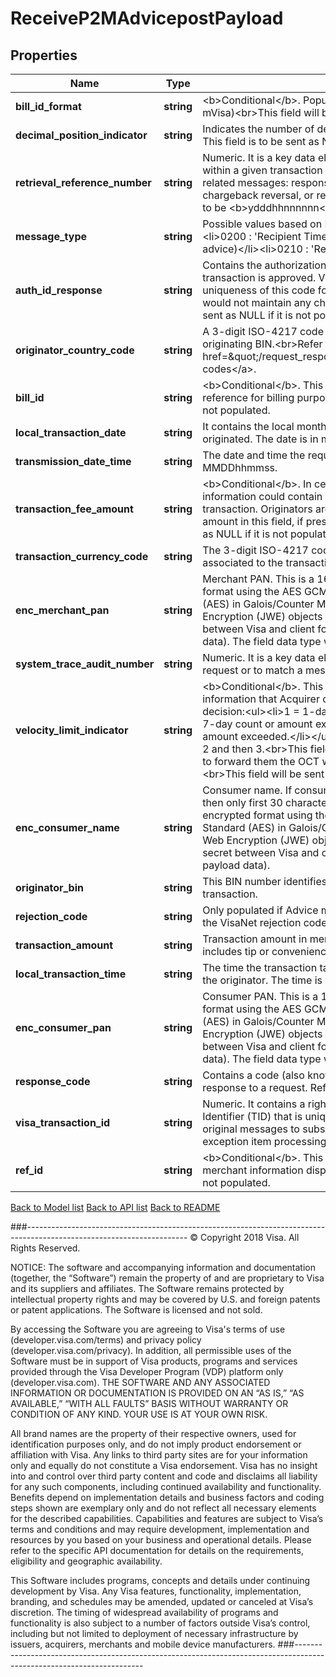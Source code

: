 # ReceiveP2MAdvicepostPayload

## Properties
Name | Type | Description | Notes
------------ | ------------- | ------------- | -------------
**bill_id_format** | **string** | &lt;b&gt;Conditional&lt;/b&gt;. Populate &lt;b&gt;0&lt;/b&gt; (Primary ID, as defined by mVisa)&lt;br&gt;This field will be sent as NULL if it is not populated. | [optional] 
**decimal_position_indicator** | **string** | Indicates the number of decimal positions following the amount field. This field is to be sent as NULL if it is not populated. | 
**retrieval_reference_number** | **string** | Numeric. It is a key data element for matching a message to others within a given transaction set. The same number appears in all related messages: response, advice, reversal, chargeback, chargeback reversal, or representment. The format is recommended to be &lt;b&gt;ydddhhnnnnnn&lt;/b&gt;. | 
**message_type** | **string** | Possible values based on Message Type Identifier are:&lt;br&gt;&lt;ul&gt;&lt;li&gt;0200 : &#39;Recipient Timeout&#39;&lt;/li&gt;&lt;li&gt;0220 : &#39;Advice&#39; (STIP decline advice)&lt;/li&gt;&lt;li&gt;0210 : &#39;Reject&#39; (VIP reject)&lt;/li&gt;&lt;/ul&gt; | 
**auth_id_response** | **string** | Contains the authorization code provided by the recipient when a transaction is approved. Visa recommends that recipient maintains uniqueness of this code for a given merchant PAN, however Visa would not maintain any checks for uniqueness. This field is to be sent as NULL if it is not populated. | [optional] 
**originator_country_code** | **string** | A 3-digit ISO-4217 code that identifies the country of the originating BIN.&lt;br&gt;Refer to &lt;a href&#x3D;\&quot;/request_response_codes#iso_country_codes\&quot;&gt;ISO codes&lt;/a&gt;. | 
**bill_id** | **string** | &lt;b&gt;Conditional&lt;/b&gt;. This is the invoice number or some other reference for billing purposes. This field will be sent as NULL if it is not populated. | [optional] 
**local_transaction_date** | **string** | It contains the local month and day on which the transaction was originated. The date is in mmdd format. | 
**transmission_date_time** | **string** | The date and time the request was submitted to Visa. Format: MMDDhhmmss. | 
**transaction_fee_amount** | **string** | &lt;b&gt;Conditional&lt;/b&gt;. In certain case the merchant display information could contain convenience fee applicable to the transaction. Originators are required to populate convenience fee amount in this field, if presented by merchant. This field will be sent as NULL if it is not populated. | [optional] 
**transaction_currency_code** | **string** | The 3-digit ISO-4217 code in this field reflects the currency associated to the transactionAmount field. | 
**enc_merchant_pan** | **string** | Merchant PAN. This is a 16-digit PAN. The field is sent in encrypted format using the AES GCM (i.e. Advanced Encryption Standard (AES) in Galois/Counter Mode (GCM)) algorithm for JSON Web Encryption (JWE) objects with 256-bit key (i.e. the shared secret between Visa and client for encryption and decryption of payload data). The field data type will be string(16-19) after decryption. | 
**system_trace_audit_number** | **string** | Numeric. It is a key data element used to match a response to its request or to match a message to others for a given transaction. | 
**velocity_limit_indicator** | **string** | &lt;b&gt;Conditional&lt;/b&gt;. This field contains the velocity limit related information that Acquirer can use in making the authorization decision:&lt;ul&gt;&lt;li&gt;1 &#x3D; 1-day count or amount exceeded.&lt;/li&gt;&lt;li&gt;2 &#x3D; 7-day count or amount exceeded.&lt;/li&gt;&lt;li&gt;3 &#x3D; 30-day count or amount exceeded.&lt;/li&gt;&lt;/ul&gt;The field is populated with priority of 1, 2 and then 3.&lt;br&gt;This field is sent if recipient has opted for VisaNet to forward them the OCT when a velocity limit has been exceeded.&lt;br&gt;This field will be sent as NULL if it is not populated. | [optional] 
**enc_consumer_name** | **string** | Consumer name. If consumer name is greater than 30 characters, then only first 30 characters will be expected. The field is sent in encrypted format using the AES GCM (i.e. Advanced Encryption Standard (AES) in Galois/Counter Mode (GCM)) algorithm for JSON Web Encryption (JWE) objects with 256-bit key (i.e. the shared secret between Visa and client for encryption and decryption of payload data). | 
**originator_bin** | **string** | This BIN number identifies the originator of merchant payment transaction. | 
**rejection_code** | **string** | Only populated if Advice message type is ‘Reject’. This field contains the VisaNet rejection code. | 
**transaction_amount** | **string** | Transaction amount in merchant currency. The value in this field includes tip or convenience fees, if applicable. | 
**local_transaction_time** | **string** | The time the transaction takes place, expressed in the local time of the originator. The time is in hhmmss format. | 
**enc_consumer_pan** | **string** | Consumer PAN. This is a 16-digit PAN. The field is sent in encrypted format using the AES GCM (i.e. Advanced Encryption Standard (AES) in Galois/Counter Mode (GCM)) algorithm for JSON Web Encryption (JWE) objects with 256-bit key (i.e. the shared secret between Visa and client for encryption and decryption of payload data). The field data type will be string(16-19) after decryption. | 
**response_code** | **string** | Contains a code (also known as &#39;Action Code&#39;) that defines the response to a request. Refer to actionCode | 
**visa_transaction_id** | **string** | Numeric. It contains a right-justified, VisaNet generated Transaction Identifier (TID) that is unique for each request. The identifier links original messages to subsequent messages, such as those for exception item processing and clearing record. | 
**ref_id** | **string** | &lt;b&gt;Conditional&lt;/b&gt;. This field is sent if it is reflected in the merchant information display. It will otherwise be sent as NULL if it is not populated. | [optional] 

[Back to Model list](../../README.md#documentation-for-models)          [Back to API list](../../README.md#documentation-for-api-endpoints)          [Back to README](../../README.md)



###----------------------------------------------------------------------------------------------------------------------
© Copyright 2018 Visa. All Rights Reserved.

NOTICE: The software and accompanying information and documentation (together, the “Software”) remain the property of
and are proprietary to Visa and its suppliers and affiliates. The Software remains protected by intellectual property
rights and may be covered by U.S. and foreign patents or patent applications. The Software is licensed and not sold.

By accessing the Software you are agreeing to Visa's terms of use (developer.visa.com/terms) and privacy policy (developer.visa.com/privacy).
In addition, all permissible uses of the Software must be in support of Visa products, programs and services provided
through the Visa Developer Program (VDP) platform only (developer.visa.com). THE SOFTWARE AND ANY ASSOCIATED
INFORMATION OR DOCUMENTATION IS PROVIDED ON AN “AS IS,” “AS AVAILABLE,” “WITH ALL FAULTS” BASIS WITHOUT WARRANTY OR
CONDITION OF ANY KIND. YOUR USE IS AT YOUR OWN RISK.

All brand names are the property of their respective owners, used for identification purposes only, and do not imply
product endorsement or affiliation with Visa. Any links to third party sites are for your information only and equally
do not constitute a Visa endorsement. Visa has no insight into and control over third party content and code and disclaims
all liability for any such components, including continued availability and functionality. Benefits depend on implementation
details and business factors and coding steps shown are exemplary only and do not reflect all necessary elements for the
described capabilities. Capabilities and features are subject to Visa’s terms and conditions and may require development,
implementation and resources by you based on your business and operational details. Please refer to the specific
API documentation for details on the requirements, eligibility and geographic availability.

This Software includes programs, concepts and details under continuing development by Visa. Any Visa features,
functionality, implementation, branding, and schedules may be amended, updated or canceled at Visa’s discretion.
The timing of widespread availability of programs and functionality is also subject to a number of factors outside Visa’s control,
including but not limited to deployment of necessary infrastructure by issuers, acquirers, merchants and mobile device manufacturers.
###----------------------------------------------------------------------------------------------------------------------